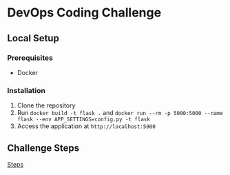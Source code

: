 # DevOps Coding Challenge

## Local Setup

### Prerequisites

- Docker

### Installation

1. Clone the repository
2. Run `docker build -t flask .` and `docker run --rm -p 5000:5000 --name flask --env APP_SETTINGS=config.py -t flask`
3. Access the application at `http://localhost:5000`

## Challenge Steps

[Steps](Steps.md)
